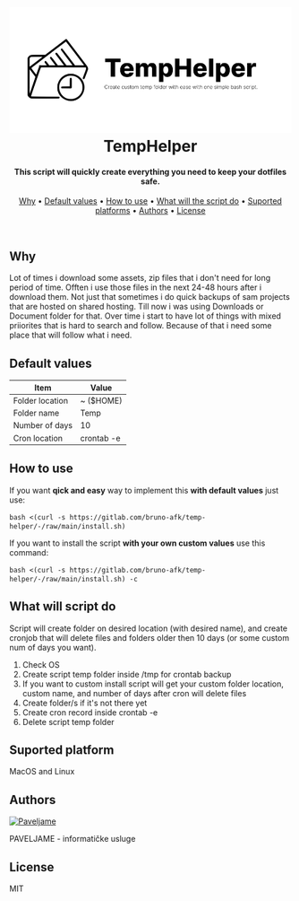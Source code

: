 <div align="center">
<h1>
  <br>
  <img src="cover.png" alt="TempHelper" width="900">
  <br>
  TempHelper
  <br>
</h1>
</div>

<div align="center">

<h4 align="center">This script will quickly create everything you need to keep your dotfiles safe</a>.</h4>

<p align="center">
  <a href="#Why">Why</a> •
  <a href="#default-values">Default values</a> •
  <a href="#how-to-use">How to use</a> •
  <a href="#what-will-the-script-do">What will the script do</a> •
  <a href="#suported-platforms">Suported platforms</a> •
  <a href="#authors">Authors</a> •
  <a href="#license">License</a>
</p>
</div>
<br>

## Why
Lot of times i download some assets, zip files that i don't need for long period of time. Offten i use those files in the next 24-48 hours after i download them. Not just that sometimes i do quick backups of sam projects that are hosted on shared hosting. Till now i was using Downloads or Document folder for that. Over time i start to have lot of things with mixed priiorites that is hard to search and follow. Because of that i need some place that will follow what i need. 

## Default values

| Item    | Value |
| ----------- | ----------- |
| Folder location      | ~ ($HOME) |
| Folder name   | Temp        |
| Number of days   | 10        |
| Cron location   | crontab -e        |



## How to use

If you want **qick and easy** way to implement this **with default values** just use: 
```
bash <(curl -s https://gitlab.com/bruno-afk/temp-helper/-/raw/main/install.sh)
```

If you want to install the script **with your own custom values** use this command:
```
bash <(curl -s https://gitlab.com/bruno-afk/temp-helper/-/raw/main/install.sh) -c
```



## What will script do

Script will create folder on desired location (with desired name), and create cronjob that will delete files and folders older then 10 days (or some custom num of days you want).

1. Check OS
2. Create script temp folder inside /tmp for crontab backup
3. If you want to custom install script will get your custom folder location, custom name, and number of days after cron will delete files
4. Create folder/s if it's not there yet
5. Create cron record inside crontab -e
6. Delete script temp folder

## Suported platform

MacOS and Linux

## Authors

<a href="https://pavelja.me"><img src="https://pavelja.me/assets/images/paveljame.svg" alt="Paveljame" width="200"></a>

PAVELJAME - informatičke usluge

## License

MIT
